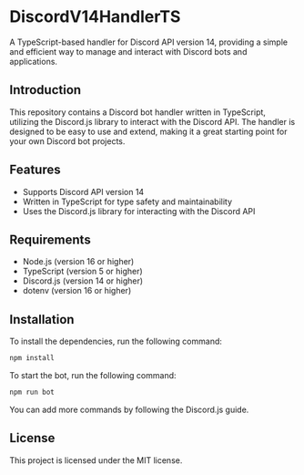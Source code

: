 # DiscordV14HandlerTS
A TypeScript-based handler for Discord API version 14, providing a simple and efficient way to manage and interact with Discord bots and applications.

## Introduction
This repository contains a Discord bot handler written in TypeScript, utilizing the Discord.js library to interact with the Discord API. The handler is designed to be easy to use and extend, making it a great starting point for your own Discord bot projects.

## Features
* Supports Discord API version 14
* Written in TypeScript for type safety and maintainability
* Uses the Discord.js library for interacting with the Discord API

## Requirements
* Node.js (version 16 or higher)
* TypeScript (version 5 or higher)
* Discord.js (version 14 or higher)
* dotenv (version 16 or higher)

## Installation
To install the dependencies, run the following command:
```bash
npm install
```
To start the bot, run the following command:
```bash
npm run bot
```

You can add more commands by following the Discord.js guide.

## License
This project is licensed under the MIT license.

